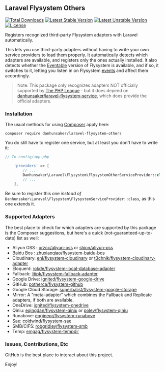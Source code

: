 ## Laravel Flysystem Others

[![Total Downloads](https://poser.pugx.org/danhunsaker/laravel-flysystem-others/d/total.svg)](https://packagist.org/packages/danhunsaker/laravel-flysystem-others)
[![Latest Stable Version](https://poser.pugx.org/danhunsaker/laravel-flysystem-others/v/stable.svg)](https://packagist.org/packages/danhunsaker/laravel-flysystem-others)
[![Latest Unstable Version](https://poser.pugx.org/danhunsaker/laravel-flysystem-others/v/unstable.svg)](https://packagist.org/packages/danhunsaker/laravel-flysystem-others)
[![License](https://poser.pugx.org/danhunsaker/laravel-flysystem-others/license.svg)](https://packagist.org/packages/danhunsaker/laravel-flysystem-others)

Registers recognized third-party Flysystem adapters with Laravel automatically.

This lets you use third-party adapters without having to write your own service providers to load them properly.  It automatically detects which adapters are available, and registers only the ones actually installed.  It also detects whether the [Eventable](https://github.com/thephpleague/flysystem-eventable-filesystem) version of Flysystem is available, and if so, it switches to it, letting you listen in on Flysystem [events](http://event.thephpleague.com/) and affect them accordingly.

> Note: This package only recognizes adapters NOT officially supported by [The PHP League](https://github.com/thephpleague?query=flysystem) - but it does depend on [danhunsaker/laravel-flysystem-service](https://github.com/danhunsaker/laravel-flysystem-service), which does provide the official adapters.

### Installation

The usual methods for using [Composer](https://getcomposer.org) apply here:

    composer require danhunsaker/laravel-flysystem-others

You do still have to register one service, but at least you don't have to write it:

```php
// In config/app.php

    'providers' => [
        // ...
        Danhunsaker\Laravel\Flysystem\FlysystemOtherServiceProvider::class,
        // ...
    ],
```

Be sure to register this one *instead of* `Danhunsaker\Laravel\Flysystem\FlysystemServiceProvider::class`, as this one extends it.

### Supported Adapters

The best place to check for which adapters are supported by this package is the Composer suggestions, but here's a quick (not-guaranteed-up-to-date) list as well:

- Aliyun OSS : [orzcc/aliyun-oss](https://packagist.org/packages/orzcc/aliyun-oss) or [shion/aliyun-oss](https://packagist.org/packages/shion/aliyun-oss)
- Baidu Bos : [zhuxiaoqiao/flysystem-baidu-bos](https://packagist.org/packages/zhuxiaoqiao/flysystem-baidu-bos)
- Cloudinary: [enl/flysystem-cloudinary](https://packagist.org/packages/enl/flysystem-cloudinary) or [t3chnik/flysystem-cloudinary-adapter](https://packagist.org/packages/t3chnik/flysystem-cloudinary-adapter)
- Eloquent: [rokde/flysystem-local-database-adapter](https://packagist.org/packages/rokde/flysystem-local-database-adapter)
- Fallback: [litipk/flysystem-fallback-adapter](https://packagist.org/packages/litipk/flysystem-fallback-adapter)
- Google Drive: [ignited/flysystem-google-drive](https://packagist.org/packages/ignited/flysystem-google-drive)
- GitHub: [potherca/flysystem-github](https://packagist.org/packages/potherca/flysystem-github)
- Google Cloud Storage: [superbalist/flysystem-google-storage](https://packagist.org/packages/superbalist/flysystem-google-storage)
- Mirror: A "meta-adapter" which combines the Fallback and Replicate adapters, if both are available.
- OneDrive: [ignited/flysystem-onedrive](https://packagist.org/packages/ignited/flysystem-onedrive)
- Qiniu: [eqingdan/flysystem-qiniu](https://packagist.org/packages/eqingdan/flysystem-qiniu) or [polev/flysystem-qiniu](https://packagist.org/packages/polev/flysystem-qiniu)
- Runabove: [engineor/flysystem-runabove](https://packagist.org/packages/engineor/flysystem-runabove)
- Sae: [coldwind/flysystem-sae](https://packagist.org/packages/coldwind/flysystem-sae)
- SMB/CIFS: [robgridley/flysystem-smb](https://packagist.org/packages/robgridley/flysystem-smb)
- Temp: [emgag/flysystem-tempdir](https://packagist.org/packages/emgag/flysystem-tempdir)

### Issues, Contributions, Etc

GitHub is the best place to interact about this project.

Enjoy!
